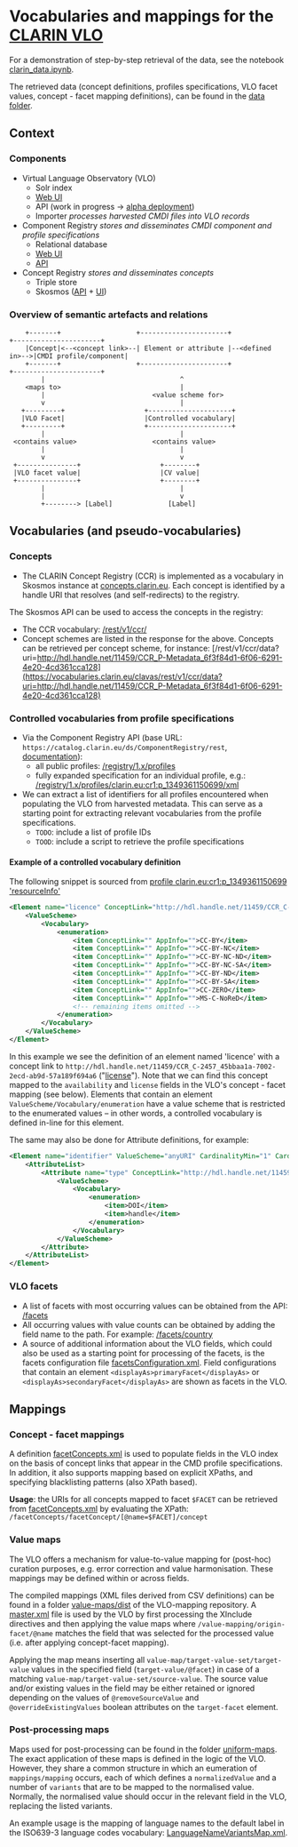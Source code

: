 # Vocabularies and mappings for the [CLARIN VLO](https://vlo.clarin.eu)

For a demonstration of step-by-step retrieval of the data, see the notebook
[clarin_data.ipynb](./clarin_data.ipynb).

The retrieved data (concept definitions, profiles specifications, VLO facet values, 
concept - facet mapping definitions), can be found in the [data folder](./data).

## Context 

### Components

* Virtual Language Observatory (VLO)
  * Solr index
  * [Web UI](https://vlo.clarin.eu)
  * API (work in progress -> [alpha deployment](https://vlo.clarin-dev.eu/api))
  * Importer _processes harvested CMDI files into VLO records_
* Component Registry _stores and disseminates CMDI component and profile specifications_
  * Relational database
  * [Web UI](https://catalog.clarin.eu/ds/ComponentRegistry/)
  * [API](https://catalog.clarin.eu/ds/ComponentRegistry/api-docs/)
* Concept Registry _stores and disseminates concepts_
  * Triple store
  * Skosmos ([API](https://vocabularies.clarin.eu/clavas/rest/v1/ccr/) + [UI](https://concepts.clarin.eu))

### Overview of semantic artefacts and relations

```                                                                                                                                                                                            
    +-------+                   +----------------------+                 +----------------------+
    |Concept|<--<concept link>--| Element or attribute |--<defined in>-->|CMDI profile/component|
    +-------+                   +----------------------+                 +----------------------+
        |                                  ^                                                      
    <maps to>                              |                                                      
        |                           <value scheme for>                                            
        v                                  |                                                      
   +---------+                    +---------------------+                                         
   |VLO Facet|                    |Controlled vocabulary|                                         
   +---------+                    +---------------------+                                         
        |                                  |                                                      
 <contains value>                   <contains value>                                              
        |                                  |                                                      
        v                                  v                                                      
 +---------------+                    +--------+                                                  
 |VLO facet value|                    |CV value|                                                  
 +---------------+                    +--------+                                                  
        |                                  |                                                      
        |                                  v                                                      
        +--------> [Label]              [Label]                                                   
```

## Vocabularies (and pseudo-vocabularies)

### Concepts

* The CLARIN Concept Registry (CCR) is implemented as a vocabulary in Skosmos instance
at [concepts.clarin.eu](https://concepts.clarin.eu). Each concept is identified by a
handle URI that resolves (and self-redirects) to the registry.

The Skosmos API can be used to access the concepts in the registry:
* The CCR vocabulary: [/rest/v1/ccr/](https://vocabularies.clarin.eu/clavas/rest/v1/ccr/)
* Concept schemes are listed in the response for the above.
  Concepts can be retrieved per concept scheme, for instance:
  [/rest/v1/ccr/data?uri=http://hdl.handle.net/11459/CCR_P-Metadata_6f3f84d1-6f06-6291-4e20-4cd361cca128](https://vocabularies.clarin.eu/clavas/rest/v1/ccr/data?uri=http://hdl.handle.net/11459/CCR_P-Metadata_6f3f84d1-6f06-6291-4e20-4cd361cca128)

### Controlled vocabularies from profile specifications

* Via the Component Registry API (base URL: `https://catalog.clarin.eu/ds/ComponentRegistry/rest`, [documentation](https://catalog.clarin.eu/ds/ComponentRegistry/api-docs/)):
  * all public profiles:
  [/registry/1.x/profiles](https://catalog.clarin.eu/ds/ComponentRegistry/rest/registry/1.x/profiles)
  * fully expanded specification for an individual profile, e.g.:
  [/registry/1.x/profiles/clarin.eu:cr1:p_1349361150699/xml](https://catalog.clarin.eu/ds/ComponentRegistry/rest/registry/1.x/profiles/clarin.eu:cr1:p_1349361150699/xml)
* We can extract a list of identifiers for all profiles encountered when populating the VLO
from harvested metadata. This can serve as a starting point for extracting relevant vocabularies
from the profile specifications.
  * `TODO`: include a list of profile IDs
  * `TOOD`: include a script to retrieve the profile specifications

#### Example of a controlled vocabulary definition

The following snippet is sourced from [profile clarin.eu:cr1:p_1349361150699 'resourceInfo'](https://catalog.clarin.eu/ds/ComponentRegistry/rest/registry/1.x/profiles/clarin.eu:cr1:p_1349361150699/xml)

```xml
<Element name="licence" ConceptLink="http://hdl.handle.net/11459/CCR_C-2457_45bbaa1a-7002-2ecd-ab9d-57a189f694a6" CardinalityMin="1" CardinalityMax="unbounded" cue:DisplayPriority="1">
    <ValueScheme>
        <Vocabulary>
            <enumeration>
                <item ConceptLink="" AppInfo="">CC-BY</item>
                <item ConceptLink="" AppInfo="">CC-BY-NC</item>
                <item ConceptLink="" AppInfo="">CC-BY-NC-ND</item>
                <item ConceptLink="" AppInfo="">CC-BY-NC-SA</item>
                <item ConceptLink="" AppInfo="">CC-BY-ND</item>
                <item ConceptLink="" AppInfo="">CC-BY-SA</item>
                <item ConceptLink="" AppInfo="">CC-ZERO</item>
                <item ConceptLink="" AppInfo="">MS-C-NoReD</item>
                <!-- remaining items omitted -->
            </enumeration>
        </Vocabulary>
    </ValueScheme>
</Element>
```

In this example we see the definition of an element named 'licence' with a concept link
to `http://hdl.handle.net/11459/CCR_C-2457_45bbaa1a-7002-2ecd-ab9d-57a189f694a6`
("[license](http://hdl.handle.net/11459/CCR_C-2457_45bbaa1a-7002-2ecd-ab9d-57a189f694a6)").
Note that we can find this concept mapped to the `availability` and `license` fields in the
VLO's concept - facet mapping (see below). Elements that contain an element `ValueScheme/Vocabulary/enumeration`
have a value scheme that is restricted to the enumerated values – in other words, a
controlled vocabulary is defined in-line for this element. 

The same may also be done for Attribute definitions, for example:
```xml
<Element name="identifier" ValueScheme="anyURI" CardinalityMin="1" CardinalityMax="unbounded" cue:DisplayPriority="1">
    <AttributeList>
        <Attribute name="type" ConceptLink="http://hdl.handle.net/11459/CCR_C-5354_a4e41aa9-b8ba-59ea-a34e-6d7179e393be">
            <ValueScheme>
                <Vocabulary>
                    <enumeration>
                        <item>DOI</item>
                        <item>handle</item>
                    </enumeration>
                </Vocabulary>
            </ValueScheme>
        </Attribute>
    </AttributeList>
</Element>
```

### VLO facets

* A list of facets with most occurring values can be obtained from the API:
[/facets](https://vlo.clarin-dev.eu/api/facets)
* All occurring values with value counts can be obtained by adding the field name to the
path. For example: [/facets/country](https://vlo.clarin-dev.eu/api/facets/country)
* A source of additional information about the VLO fields, which could also be used
as a starting point for processing of the facets, is the facets configuration file
[facetsConfiguration.xml](https://github.com/clarin-eric/VLO-mapping/blob/master/config/facetsConfiguration.xml).
Field configurations that contain an element `<displayAs>primaryFacet</displayAs>` or 
`<displayAs>secondaryFacet</displayAs>` are shown as facets in the VLO.

## Mappings

### Concept - facet mappings

A definition [facetConcepts.xml](https://github.com/clarin-eric/VLO-mapping/blob/master/mapping/facetConcepts.xml)
is used to populate fields in the VLO index on the basis of concept links that appear in 
the CMD profile specifications. In addition, it also supports mapping based on explicit
XPaths, and specifying blacklisting patterns (also XPath based).

__Usage__: the URIs for all concepts mapped to facet `$FACET` can be retrieved from
[facetConcepts.xml](https://github.com/clarin-eric/VLO-mapping/blob/master/mapping/facetConcepts.xml)
by evaluating the XPath: `/facetConcepts/facetConcept/[@name=$FACET]/concept`

### Value maps

The VLO offers a mechanism for value-to-value mapping for (post-hoc) curation purposes,
e.g. error correction and value harmonisation. These mappings may be defined within or
across fields. 

The compiled mappings (XML files derived from CSV definitions) can be found
in a folder [value-maps/dist](https://github.com/clarin-eric/VLO-mapping/tree/master/value-maps/dist)
of the VLO-mapping repository. A [master.xml](https://github.com/clarin-eric/VLO-mapping/blob/master/value-maps/dist/master.xml)
file is used by the VLO by first processing the XInclude directives and then applying
the value maps where `/value-mapping/origin-facet/@name` matches the field that was selected
for the processed value (i.e. after applying concept-facet mapping).  

Applying the map means inserting all `value-map/target-value-set/target-value` values in the 
specified field (`target-value/@facet`) in case of a matching `value-map/target-value-set/source-value`.
The source value and/or existing values in the field may be either retained or ignored depending
on the values of `@removeSourceValue` and `@overrideExistingValues` boolean attributes on
the `target-facet` element.

### Post-processing maps

Maps used for post-processing can be found in the folder
[uniform-maps](https://github.com/clarin-eric/VLO-mapping/tree/master/uniform-maps). The
exact application of these maps is defined in the logic of the VLO. However, they share a
common structure in which an eumeration of `mappings/mapping` occurs, each of which 
defines a `normalizedValue` and a number of `variants` that are to be mapped to the 
normalised value. Normally, the normalised value should occur in the relevant field in
the VLO, replacing the listed variants.

An example usage is the mapping of language names
to the default label in the ISO639-3 language codes vocabulary:
[LanguageNameVariantsMap.xml](https://github.com/clarin-eric/VLO-mapping/blob/master/uniform-maps/LanguageNameVariantsMap.xml).
